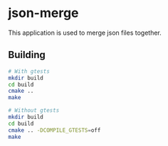 # json-merge

This application is used to merge json files together.

## Building
```bash
# With gtests
mkdir build
cd build
cmake ..
make

# Without gtests
mkdir build
cd build
cmake .. -DCOMPILE_GTESTS=off
make
```